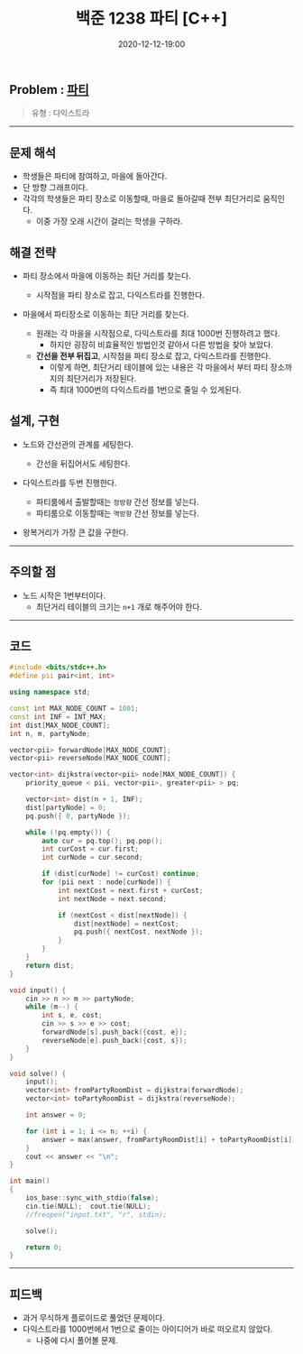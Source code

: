﻿---
title: 백준 1238 파티 [C++]
date: 2020-12-12-19:00
categories:
- PS

tags:
- baekjoon
- PS
- Problem Solve
- Dijkstra

---

## Problem : [파티](https://www.acmicpc.net/problem/1238)
> 유형 : 다익스트라
---


## 문제 해석
* 학생들은 파티에 참여하고, 마을에 돌아간다.
* 단 방향 그래프이다.
* 각각의 학생들은 파티 장소로 이동할때, 마을로 돌아갈때 전부 최단거리로 움직인다.
	* 이중 가장 오래 시간이 걸리는 학생을 구하라.

## 해결 전략

* 파티 장소에서 마을에 이동하는 최단 거리를 찾는다.
	* 시작점을 파티 장소로 잡고, 다익스트라를 진행한다.

* 마을에서 파티장소로 이동하는 최단 거리를 찾는다.
	* 원래는 각 마을을 시작점으로, 다익스트라를 최대 1000번 진행하려고 했다.
		* 하지만 굉장히 비효율적인 방법인것 같아서 다른 방법을 찾아 보았다.
	* **간선을 전부 뒤집고**, 시작점을 파티 장소로 잡고, 다익스트라를 진행한다.
		* 이렇게 하면, 최단거리 테이블에 있는 내용은 각 마을에서 부터 파티 장소까지의 최단거리가 저장된다.
		* 즉 최대 1000번의 다익스트라를 1번으로 줄일 수 있게된다.



## 설계, 구현
* 노드와 간선관의 관계를 세팅한다.
	* 간선을 뒤집어서도 세팅한다.

* 다익스트라를 두번 진행한다.
	* 파티룸에서 출발할때는 `정방향` 간선 정보를 넣는다.
	* 파티룸으로 이동할때는 `역방향` 간선 정보를 넣는다.

* 왕복거리가 가장 큰 값을 구한다.

---

## 주의할 점
* 노드 시작은 1번부터이다.
	* 최단거리 테이블의 크기는 `n+1` 개로 해주어야 한다.

---

## 코드

```c++
#include <bits/stdc++.h>
#define pii pair<int, int>

using namespace std;

const int MAX_NODE_COUNT = 1001;
const int INF = INT_MAX;
int dist[MAX_NODE_COUNT];
int n, m, partyNode;

vector<pii> forwardNode[MAX_NODE_COUNT];
vector<pii> reverseNode[MAX_NODE_COUNT];

vector<int> dijkstra(vector<pii> node[MAX_NODE_COUNT]) {
    priority_queue < pii, vector<pii>, greater<pii> > pq;

    vector<int> dist(n + 1, INF);
    dist[partyNode] = 0;
    pq.push({ 0, partyNode });

    while (!pq.empty()) {
        auto cur = pq.top(); pq.pop();
        int curCost = cur.first;
        int curNode = cur.second;

        if (dist[curNode] != curCost) continue;
        for (pii next : node[curNode]) {
            int nextCost = next.first + curCost;
            int nextNode = next.second;

            if (nextCost < dist[nextNode]) {
                dist[nextNode] = nextCost;
                pq.push({ nextCost, nextNode });
            }
        }
    }
    return dist;
}

void input() {
    cin >> n >> m >> partyNode;
    while (m--) {
        int s, e, cost;
        cin >> s >> e >> cost;
        forwardNode[s].push_back({cost, e});
        reverseNode[e].push_back({cost, s});
    }
}

void solve() {
    input();
    vector<int> fromPartyRoomDist = dijkstra(forwardNode);
    vector<int> toPartyRoomDist = dijkstra(reverseNode);

    int answer = 0;

    for (int i = 1; i <= n; ++i) {
        answer = max(answer, fromPartyRoomDist[i] + toPartyRoomDist[i]);
    }
    cout << answer << "\n";
}

int main()
{
    ios_base::sync_with_stdio(false);
    cin.tie(NULL);  cout.tie(NULL);
    //freopen("input.txt", "r", stdin);

    solve();

    return 0;
}
```


---


## 피드백

* 과거 무식하게 플로이드로 풀었던 문제이다.
* 다익스트라를 1000번에서 1번으로 줄이는 아이디어가 바로 떠오르지 않았다. 
	* 나중에 다시 풀어볼 문제.
